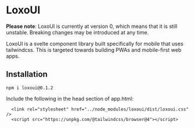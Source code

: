 # LoxoUI

**Please note**: LoxoUI is currently at version 0, which means that it is still unstable. Breaking changes may be introduced at any time.

LoxoUI is a svelte component library built specifically for mobile that uses tailwindcss. This is targeted towards building PWAs and mobile-first web apps.

## Installation
```
npm i loxoui@0.1.2
```

Include the following in the head section of app.html:
```
  <link rel="stylesheet" href="../node_modules/loxoui/dist/loxoui.css" />
  <script src="https://unpkg.com/@tailwindcss/browser@4"></script>
```
